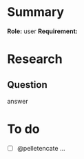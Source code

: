 # Summary

**Role:** user
**Requirement:**

# Research

## Question

answer

# To do

- [ ] @pelletencate ...
